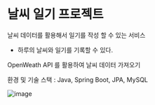 # 날씨 일기 프로젝트

날씨 데이터를 활용해서 일기를 작성 할 수 있는 서비스
- 하루의 날씨와 일기를 기록할 수 있다.

OpenWeath API 를 활용하여 날씨 데이터 가져오기

환경 및 기술 스택 : Java, Spring Boot, JPA, MySQL

![image](https://github.com/user-attachments/assets/86657e64-489f-46be-98ab-6c68e523cdaf)
